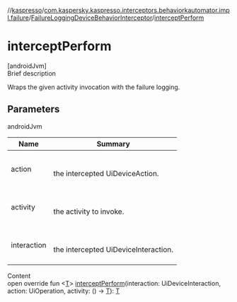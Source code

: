 //[kaspresso](../../index.md)/[com.kaspersky.kaspresso.interceptors.behaviorkautomator.impl.failure](../index.md)/[FailureLoggingDeviceBehaviorInterceptor](index.md)/[interceptPerform](intercept-perform.md)



# interceptPerform  
[androidJvm]  
Brief description  


Wraps the given activity invocation with the failure logging.



## Parameters  
  
androidJvm  
  
|  Name|  Summary| 
|---|---|
| action| <br><br>the intercepted UiDeviceAction.<br><br>
| activity| <br><br>the activity to invoke.<br><br>
| interaction| <br><br>the intercepted UiDeviceInteraction.<br><br>
  
  
Content  
open override fun <[T](intercept-perform.md)> [interceptPerform](intercept-perform.md)(interaction: UiDeviceInteraction, action: UiOperation<UiDevice>, activity: () -> [T](intercept-perform.md)): [T](intercept-perform.md)  




